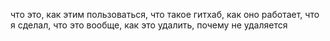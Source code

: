 что это, как этим пользоваться, что такое гитхаб, как оно работает, что я сделал, что это вообще, как это удалить, почему не удаляется
